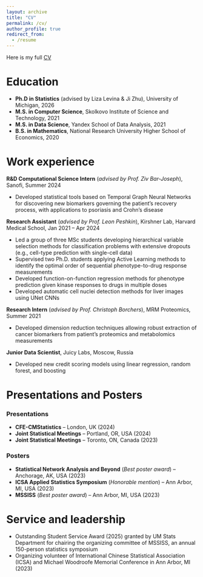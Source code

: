 ```yaml
---
layout: archive
title: "CV"
permalink: /cv/
author_profile: true
redirect_from:
  - /resume
---
```


Here is my full [CV](https://alexanderkagan.github.io/files/KaganCV.pdf)

Education
======
* **Ph.D in Statistics** (advised by Liza Levina & Ji Zhu), University of Michigan, 2026
* **M.S. in Computer Science**, Skolkovo Institute of Science and Technology, 2021
* **M.S. in Data Science**, Yandex School of Data Analysis, 2021
* **B.S. in Mathematics**, National Research University Higher School of Economics, 2020

Work experience
======
**R&D Computational Science Intern** (*advised by Prof. Ziv Bar-Joseph*),
Sanofi, Summer 2024  
- Developed statistical tools based on Temporal Graph Neural Networks for discovering new biomarkers governing the patient’s recovery process, with applications to psoriasis and Crohn’s disease  


**Research Assistant** (*advised by Prof. Leon Peshkin*), Kirshner Lab, Harvard Medical School, Jan 2021 – Apr 2024  
- Led a group of three MSc students developing hierarchical variable selection methods for classification problems with extensive dropouts (e.g., cell-type prediction with single-cell data)  
- Supervised two Ph.D. students applying Active Learning methods to identify the optimal order of sequential phenotype-to-drug response measurements  
- Developed function-on-function regression methods for phenotype prediction given kinase responses to drugs in multiple doses  
- Developed automatic cell nuclei detection methods for liver images using UNet CNNs  


**Research Intern** (*advised by Prof. Christoph Borchers*), MRM Proteomics, Summer 2021  
- Developed dimension reduction techniques allowing robust extraction of cancer biomarkers from patient’s proteomics and metabolomics measurements  


**Junior Data Scientist**, Juicy Labs, Moscow, Russia
- Developed new credit scoring models using linear regression, random forest, and boosting  

Presentations and Posters
======

### Presentations
- **CFE-CMStatistics** – London, UK (2024)
- **Joint Statistical Meetings** – Portland, OR, USA (2024)
- **Joint Statistical Meetings** – Toronto, ON, Canada (2023)

### Posters
- **Statistical Network Analysis and Beyond** (*Best poster award*) – Anchorage, AK, USA (2023)
- **ICSA Applied Statistics Symposium** (*Honorable mention*) – Ann Arbor, MI, USA (2023)
- **MSSISS** (*Best poster award*) – Ann Arbor, MI, USA (2023)


Service and leadership
======
* Outstanding Student Service Award (2025) granted by UM Stats Department for chairing the organizing committee of MSSISS, an annual 150-person statistics symposium
* Organizing volunteer of International Chinese Statistical Association (ICSA) and Michael Woodroofe Memorial Conference in Ann Arbor, MI (2023)
